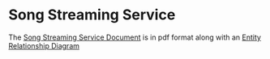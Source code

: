 # Song Streaming Service

The [Song Streaming Service Document](document.pdf) is in pdf format along with an [Entity Relationship Diagram](erd.png)
